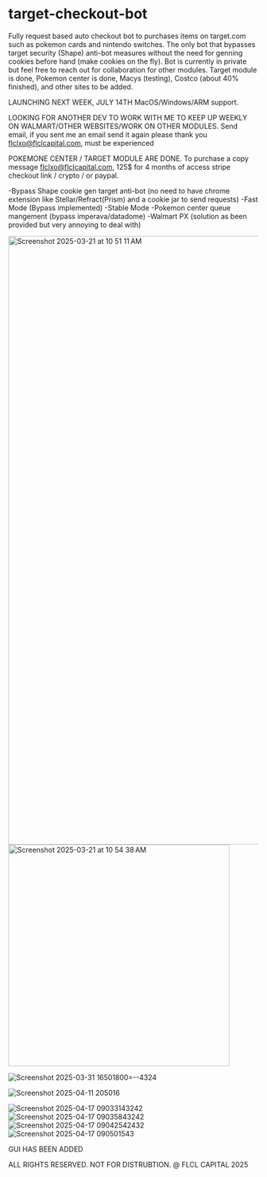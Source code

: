 # target-checkout-bot
Fully request based auto checkout bot to purchases items on target.com such as pokemon cards and nintendo switches. The only bot that bypasses target security (Shape) anti-bot measures without the need for genning cookies before hand (make cookies on the fly). Bot is currently in private but feel free to reach out for collaboration
for other modules. Target module is done, Pokemon center is done, Macys (testing), Costco (about 40% finished), and other sites to be added.

LAUNCHING NEXT WEEK, JULY 14TH MacOS/Windows/ARM support.

LOOKING FOR ANOTHER DEV TO WORK WITH ME TO KEEP UP WEEKLY ON WALMART/OTHER WEBSITES/WORK ON OTHER MODULES. 
Send email, if you sent me an email send it again please thank you flclxo@flclcapital.com, must be experienced  

POKEMONE CENTER / TARGET MODULE ARE DONE.
To purchase a copy message flclxo@flclcapital.com, 125$ for 4 months of access stripe checkout link / crypto / or paypal. 

-Bypass Shape cookie gen target anti-bot (no need to have chrome extension like Stellar/Refract(Prism) and a cookie jar to send requests)
-Fast Mode (Bypass implemented)
-Stable Mode
-Pokemon center queue mangement (bypass imperava/datadome) 
-Walmart PX (solution as been provided but very annoying to deal with)

<img width="1222" alt="Screenshot 2025-03-21 at 10 51 11 AM" src="https://github.com/user-attachments/assets/fe0262df-e6de-4998-99d8-d476b1b017a3" />

<img width="445" alt="Screenshot 2025-03-21 at 10 54 38 AM" src="https://github.com/user-attachments/assets/5ef95644-4fe1-4064-892f-1543a05e276d" />


![Screenshot 2025-03-31 16501800=--4324](https://github.com/user-attachments/assets/86b6748a-81f1-4d22-87d3-a841efba4e0c)

![Screenshot 2025-04-11 205016](https://github.com/user-attachments/assets/8510bd65-774d-41e6-8113-3664e4f85a77)

![Screenshot 2025-04-17 09033143242](https://github.com/user-attachments/assets/5d2b3005-a639-480e-b9aa-51bb6fe9982a)
![Screenshot 2025-04-17 09035843242](https://github.com/user-attachments/assets/487e72c1-77a7-4a38-bca1-df738594c154)
![Screenshot 2025-04-17 09042542432](https://github.com/user-attachments/assets/e75315fd-1e9b-4e3c-b604-3ad3f1a3c98d)
![Screenshot 2025-04-17 090501543](https://github.com/user-attachments/assets/16184730-fc86-4c9b-9c49-941c49735474)

GUI HAS BEEN ADDED

ALL RIGHTS RESERVED. NOT FOR DISTRUBTION. @ FLCL CAPITAL 2025


